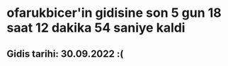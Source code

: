 # ofarukbicer'in gidisine son 5 gun 18 saat 12 dakika 54 saniye kaldi

## Gidis tarihi: 30.09.2022 :(